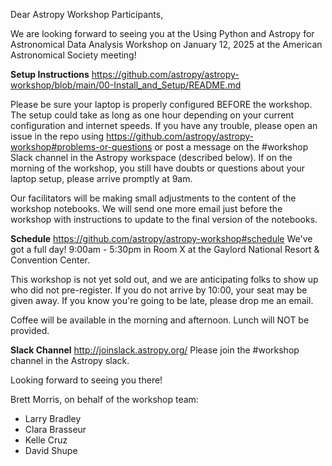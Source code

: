 Dear Astropy Workshop Participants,

We are looking forward to seeing you at the Using Python and Astropy for Astronomical Data Analysis Workshop on January 12, 2025 at the American Astronomical Society meeting!

__Setup Instructions__
https://github.com/astropy/astropy-workshop/blob/main/00-Install_and_Setup/README.md

Please be sure your laptop is properly configured BEFORE the workshop. The setup could take as long as one hour depending on your current configuration and internet speeds. If you have any trouble, please open an issue in the repo using https://github.com/astropy/astropy-workshop#problems-or-questions or post a message on the #workshop Slack channel in the Astropy workspace (described below). If on the morning of the workshop, you still have doubts or questions about your laptop setup, please arrive promptly at 9am.

Our facilitators will be making small adjustments to the content of the workshop notebooks. We will send one more email just before the workshop with instructions to update to the final version of the notebooks.

__Schedule__
https://github.com/astropy/astropy-workshop#schedule
We've got a full day! 9:00am - 5:30pm in Room X at the Gaylord National Resort & Convention Center.

This workshop is not yet sold out, and we are anticipating folks to show up who did not pre-register. If you do not arrive by 10:00, your seat may be given away. If you know you're going to be late, please drop me an email.

Coffee will be available in the morning and afternoon. Lunch will NOT be provided.

__Slack Channel__
http://joinslack.astropy.org/
Please join the #workshop channel in the Astropy slack. 

Looking forward to seeing you there!

Brett Morris, on behalf of the workshop team:

* Larry Bradley
* Clara Brasseur 
* Kelle Cruz
* David Shupe
